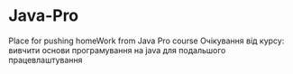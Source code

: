 # Java-Pro
Place for pushing homeWork from Java Pro course
Очікування від курсу:
вивчити основи програмування на java для подальшого працевлаштування
